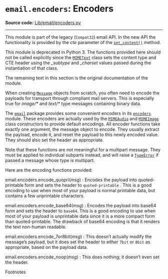`email.encoders`: Encoders
==========================

**Source code:** [Lib/email/encoders.py](https://github.com/python/cpython/tree/3.13/Lib/email/encoders.py)

---

This module is part of the legacy (`Compat32`) email API. In the
new API the functionality is provided by the *cte* parameter of
the [`set_content()`](email.message.html#email.message.EmailMessage.set_content "email.message.EmailMessage.set_content") method.

This module is deprecated in Python 3. The functions provided here
should not be called explicitly since the [`MIMEText`](email.mime.html#email.mime.text.MIMEText "email.mime.text.MIMEText")
class sets the content type and CTE header using the *\_subtype* and *\_charset*
values passed during the instantiation of that class.

The remaining text in this section is the original documentation of the module.

When creating [`Message`](email.compat32-message.html#email.message.Message "email.message.Message") objects from scratch, you often
need to encode the payloads for transport through compliant mail servers. This
is especially true for *image/\** and *text/\** type messages
containing binary data.

The [`email`](email.html#module-email "email: Package supporting the parsing, manipulating, and generating email messages.") package provides some convenient encoders in its
[`encoders`](#module-email.encoders "email.encoders: Encoders for email message payloads.") module. These encoders are actually used by the
[`MIMEAudio`](email.mime.html#email.mime.audio.MIMEAudio "email.mime.audio.MIMEAudio") and [`MIMEImage`](email.mime.html#email.mime.image.MIMEImage "email.mime.image.MIMEImage")
class constructors to provide default encodings. All encoder functions take
exactly one argument, the message object to encode. They usually extract the
payload, encode it, and reset the payload to this newly encoded value. They
should also set the header as appropriate.

Note that these functions are not meaningful for a multipart message. They
must be applied to individual subparts instead, and will raise a
[`TypeError`](exceptions.html#TypeError "TypeError") if passed a message whose type is multipart.

Here are the encoding functions provided:

email.encoders.encode\_quopri(*msg*)
:   Encodes the payload into quoted-printable form and sets the
    header to `quoted-printable` .
    This is a good encoding to use when most of your payload is normal printable
    data, but contains a few unprintable characters.

email.encoders.encode\_base64(*msg*)
:   Encodes the payload into base64 form and sets the
    header to `base64`. This is a good
    encoding to use when most of your payload is unprintable data since it is a more
    compact form than quoted-printable. The drawback of base64 encoding is that it
    renders the text non-human readable.

email.encoders.encode\_7or8bit(*msg*)
:   This doesn’t actually modify the message’s payload, but it does set the
    header to either `7bit` or `8bit` as
    appropriate, based on the payload data.

email.encoders.encode\_noop(*msg*)
:   This does nothing; it doesn’t even set the
    header.

Footnotes